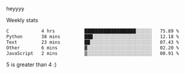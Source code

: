 heyyyy

Weekly stats
<!--START_SECTION:waka-->

```txt
C            4 hrs           ███████████████████░░░░░░   75.89 %
Python       38 mins         ███░░░░░░░░░░░░░░░░░░░░░░   12.18 %
Text         23 mins         ██░░░░░░░░░░░░░░░░░░░░░░░   07.43 %
Other        6 mins          ▓░░░░░░░░░░░░░░░░░░░░░░░░   02.20 %
JavaScript   2 mins          ▒░░░░░░░░░░░░░░░░░░░░░░░░   00.91 %
```

<!--END_SECTION:waka-->
5 is greater than 4 :)
